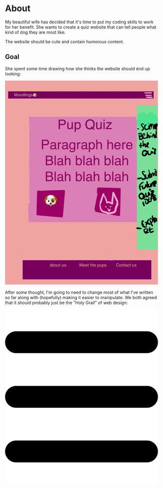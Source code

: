 # About
My beautiful wife has decided that it's time to put my coding skills to work for her benefit. She wants to create a quiz website that can tell people what kind of dog they are most like.

The website should be cute and contain humorous content.

## Goal
She spent some time drawing how she thinks the website should end up looking: 

![Her Drawing](https://github.com/GowynnHunt/moodlings/blob/gowynn/images/wife's%20drawing.jpg)

After some thought, I'm going to need to change most of what I've written so far along with (hopefully) making it easier to manipulate. We both agreed that it should probably just be the "Holy Grail" of web design:

![Holy Grail Web Layout](images/bars-solid.svg)
